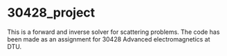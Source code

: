 # 30428_project
This is a forward and inverse solver for scattering problems.
The code has been made as an assignment for 30428 Advanced electromagnetics at DTU.
